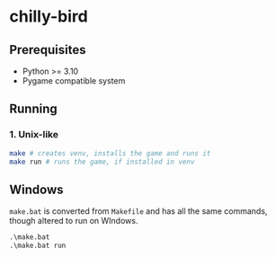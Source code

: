 # chilly-bird

## Prerequisites

- Python >= 3.10
- Pygame compatible system

## Running

### 1. Unix-like

```sh
make # creates venv, installs the game and runs it
make run # runs the game, if installed in venv
```

## Windows

`make.bat` is converted from `Makefile` and has all the same commands,
though altered to run on WIndows.

```bat
.\make.bat
.\make.bat run
```
